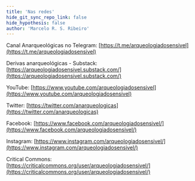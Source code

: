 ```yaml
---
title: 'Nas redes'
hide_git_sync_repo_link: false
hide_hypothesis: false
author: 'Marcelo R. S. Ribeiro'
---
```


Canal Anarqueológicas no Telegram: [https://t.me/arqueologiadosensivel](https://t.me/arqueologiadosensivel)

Derivas anarqueológicas - Substack: [https://arqueologiadosensivel.substack.com/](https://arqueologiadosensivel.substack.com/)

YouTube: [https://www.youtube.com/arqueologiadosensivel](https://www.youtube.com/arqueologiadosensivel)

Twitter: [https://twitter.com/anarqueologicas](https://twitter.com/anarqueologicas)

Facebook: [https://www.facebook.com/arqueologiadosensivel/](https://www.facebook.com/arqueologiadosensivel/)

Instagram: [https://www.instagram.com/arqueologiadosensivel/](https://www.instagram.com/arqueologiadosensivel/)

Critical Commons: [https://criticalcommons.org/user/arqueologiadosensivel/](https://criticalcommons.org/user/arqueologiadosensivel/)